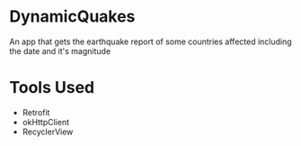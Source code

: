 # DynamicQuakes
An app that gets the earthquake report of some countries affected including the date and it's magnitude 

# Tools Used
- Retrofit
- okHttpClient
- RecyclerView
